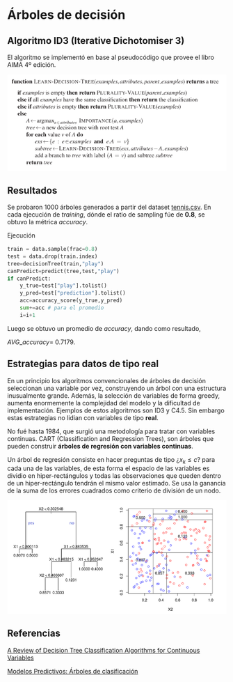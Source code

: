 # Árboles de decisión
## Algoritmo ID3 (Iterative Dichotomiser 3)

El algoritmo se implementó en base al pseudocódigo que provee el libro AIMA 4º edición.  

![id3Pseudocode](./plots/decisionTreeAlgorithm.png)

## Resultados
Se probaron 1000 árboles generados a partir del dataset [tennis.csv](./code/id3/tennis.csv). En cada ejecución de *training*, dónde el ratio de sampling fúe de **0.8**, se obtuvo la métrica *accuracy*. 

Ejecución
```py
train = data.sample(frac=0.8)
test = data.drop(train.index)
tree=decisionTree(train,"play")
canPredict=predict(tree,test,"play")
if canPredict:
    y_true=test["play"].tolist()
    y_pred=test["prediction"].tolist()
    acc=accuracy_score(y_true,y_pred)
    sum+=acc # para el promedio
    i=i+1
```

Luego se obtuvo un promedio de *accuracy*, dando como resultado,  

$AVG\_accuracy =$ 0.7179.


## Estrategias para datos de tipo **real**

En un principio los algoritmos convencionales de árboles de decisión seleccionan una variable por vez, construyendo un árbol con una estructura inusualmente grande. Además, la selección de variables de forma greedy, aumenta enormemente la complejidad del modelo y la dificultad de implementación. Ejemplos de estos algoritmos son ID3 y C4.5. Sin embargo estas estrategias no lidian con variables de tipo **real**.

No fué hasta 1984, que surgió una metodología para tratar con variables continuas. CART (Classification and Regression Trees), son árboles que pueden construir **árboles de regresión con variables continuas**.  


Un árbol de regresión consiste en hacer preguntas de tipo ¿$x_{k}\leq c$? para cada una de las variables, de esta forma el espacio de las variables es dividio en hiper-rectángulos y todas las observaciones que queden dentro de un hiper-rectángulo tendrán el mismo valor estimado.
Se usa la ganancia de la suma de los errores cuadrados como criterio de división de un nodo.

![regressionTrees](./plots/regressionTree.png)


## Referencias
[A Review of Decision Tree Classification
Algorithms for Continuous Variables](https://iopscience.iop.org/article/10.1088/1742-6596/1651/1/012083/pdf)

[Modelos Predictivos: Árboles de clasificación](https://fhernanb.github.io/libro_mod_pred/arb-de-regre.html)
